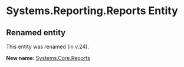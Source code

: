 # Systems.Reporting.Reports Entity

## Renamed entity

This entity was renamed (in v.24).

**New name:** [Systems.Core.Reports](Systems.Core.Reports.md)
